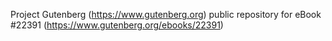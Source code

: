 Project Gutenberg (https://www.gutenberg.org) public repository for eBook #22391 (https://www.gutenberg.org/ebooks/22391)
